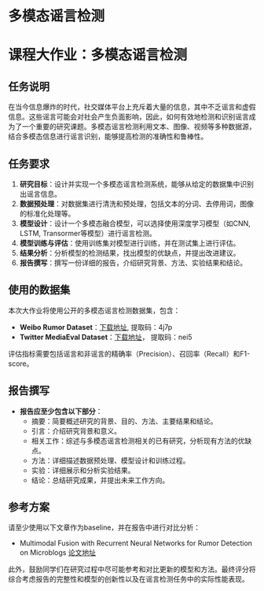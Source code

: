# 多模态谣言检测

# 课程大作业：多模态谣言检测
## 任务说明

在当今信息爆炸的时代，社交媒体平台上充斥着大量的信息，其中不乏谣言和虚假信息。这些谣言可能会对社会产生负面影响，因此，如何有效地检测和识别谣言成为了一个重要的研究课题。多模态谣言检测利用文本、图像、视频等多种数据源，结合多模态信息进行谣言识别，能够提高检测的准确性和鲁棒性。

## 任务要求
1. **研究目标**：设计并实现一个多模态谣言检测系统，能够从给定的数据集中识别出谣言信息。
2. **数据预处理**：对数据集进行清洗和预处理，包括文本的分词、去停用词，图像的标准化处理等。
3. **模型设计**：设计一个多模态融合模型，可以选择使用深度学习模型（如CNN, LSTM, Transormer等模型）进行谣言检测。
4. **模型训练与评估**：使用训练集对模型进行训练，并在测试集上进行评估。
6. **结果分析**：分析模型的检测结果，找出模型的优缺点，并提出改进建议。
7. **报告撰写**：撰写一份详细的报告，介绍研究背景、方法、实验结果和结论。

## 使用的数据集
本次大作业将使用公开的多模态谣言检测数据集，包含：

- **Weibo Rumor Dataset**：[下载地址](https://pan.baidu.com/s/1S0OxCWRvXsP2cOWdDt_BRg), 提取码：4j7p
- **Twitter MediaEval Dataset**：[下载地址](https://pan.baidu.com/s/1t_J-Y7XntQN1nMMr7q93Ew)， 提取码：nei5

评估指标需要包括谣言和非谣言的精确率（Precision）、召回率（Recall）和F1-score。

## 报告撰写
- **报告应至少包含以下部分**：
  - 摘要：简要概述研究的背景、目的、方法、主要结果和结论。
  - 引言：介绍研究背景和意义。
  - 相关工作：综述与多模态谣言检测相关的已有研究，分析现有方法的优缺点。
  - 方法：详细描述数据预处理、模型设计和训练过程。
  - 实验：详细展示和分析实验结果。
  - 结论：总结研究成果，并提出未来工作方向。
 
## 参考方案
请至少使用以下文章作为baseline，并在报告中进行对比分析：
   - Multimodal Fusion with Recurrent Neural Networks for Rumor Detection on Microblogs [论文地址](https://dl.acm.org/doi/10.1145/3123266.3123454)

此外，鼓励同学们在研究过程中尽可能参考和对比更新的模型和方法。最终评分将综合考虑报告的完整性和模型的创新性以及在谣言检测任务中的实际性能表现。
